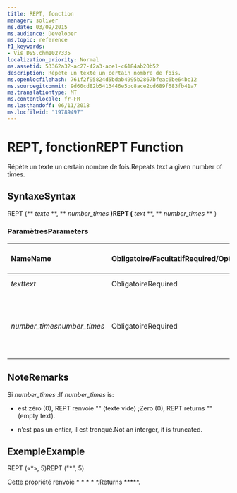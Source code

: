 ```yaml
---
title: REPT, fonction
manager: soliver
ms.date: 03/09/2015
ms.audience: Developer
ms.topic: reference
f1_keywords:
- Vis_DSS.chm1027335
localization_priority: Normal
ms.assetid: 53362a32-ac27-42a3-ace1-c6184ab20b52
description: Répète un texte un certain nombre de fois.
ms.openlocfilehash: 761f2f95824d5bdab4995b2867bfeac6be64bc12
ms.sourcegitcommit: 9d60cd82b5413446e5bc8ace2cd689f683fb41a7
ms.translationtype: MT
ms.contentlocale: fr-FR
ms.lasthandoff: 06/11/2018
ms.locfileid: "19789497"
---
```

# <a name="rept-function"></a><span data-ttu-id="0b86e-103">REPT, fonction</span><span class="sxs-lookup"><span data-stu-id="0b86e-103">REPT Function</span></span>

<span data-ttu-id="0b86e-104">Répète un texte un certain nombre de fois.</span><span class="sxs-lookup"><span data-stu-id="0b86e-104">Repeats text a given number of times.</span></span> 
  
## <a name="syntax"></a><span data-ttu-id="0b86e-105">Syntaxe</span><span class="sxs-lookup"><span data-stu-id="0b86e-105">Syntax</span></span>

<span data-ttu-id="0b86e-106">REPT (** *texte* **, ** *number_times* **)</span><span class="sxs-lookup"><span data-stu-id="0b86e-106">REPT (** *text* **, ** *number_times* ** )</span></span> 
  
### <a name="parameters"></a><span data-ttu-id="0b86e-107">Paramètres</span><span class="sxs-lookup"><span data-stu-id="0b86e-107">Parameters</span></span>

|<span data-ttu-id="0b86e-108">**Name**</span><span class="sxs-lookup"><span data-stu-id="0b86e-108">**Name**</span></span>|<span data-ttu-id="0b86e-109">**Obligatoire/Facultatif**</span><span class="sxs-lookup"><span data-stu-id="0b86e-109">**Required/Optional**</span></span>|<span data-ttu-id="0b86e-110">**Type de données**</span><span class="sxs-lookup"><span data-stu-id="0b86e-110">**Data Type**</span></span>|<span data-ttu-id="0b86e-111">**Description**</span><span class="sxs-lookup"><span data-stu-id="0b86e-111">**Description**</span></span>|
|:-----|:-----|:-----|:-----|
| <span data-ttu-id="0b86e-112">_text_</span><span class="sxs-lookup"><span data-stu-id="0b86e-112">_text_</span></span> <br/> |<span data-ttu-id="0b86e-113">Obligatoire</span><span class="sxs-lookup"><span data-stu-id="0b86e-113">Required</span></span>  <br/> |<span data-ttu-id="0b86e-114">**Chaîne**</span><span class="sxs-lookup"><span data-stu-id="0b86e-114">**String**</span></span> <br/> | <span data-ttu-id="0b86e-115">Texte à répéter.</span><span class="sxs-lookup"><span data-stu-id="0b86e-115">The text you want to repeat.</span></span>  <br/> |
| <span data-ttu-id="0b86e-116">_number_times_</span><span class="sxs-lookup"><span data-stu-id="0b86e-116">_number_times_</span></span> <br/> |<span data-ttu-id="0b86e-117">Obligatoire</span><span class="sxs-lookup"><span data-stu-id="0b86e-117">Required</span></span>  <br/> |<span data-ttu-id="0b86e-118">**Number**</span><span class="sxs-lookup"><span data-stu-id="0b86e-118">**Number**</span></span> <br/> |<span data-ttu-id="0b86e-119">Valeur positive spécifiant le nombre de fois que le texte doit être répété.</span><span class="sxs-lookup"><span data-stu-id="0b86e-119">A positive number specifying the number of times to repeat text.</span></span>  <br/> |
   
## <a name="remarks"></a><span data-ttu-id="0b86e-120">Note</span><span class="sxs-lookup"><span data-stu-id="0b86e-120">Remarks</span></span>

<span data-ttu-id="0b86e-121">Si *number_times :*</span><span class="sxs-lookup"><span data-stu-id="0b86e-121">If  *number_times*  is:</span></span> 
  
- <span data-ttu-id="0b86e-122">est zéro (0), REPT renvoie "" (texte vide) ;</span><span class="sxs-lookup"><span data-stu-id="0b86e-122">Zero (0), REPT returns "" (empty text).</span></span>
    
- <span data-ttu-id="0b86e-123">n’est pas un entier, il est tronqué.</span><span class="sxs-lookup"><span data-stu-id="0b86e-123">Not an interger, it is truncated.</span></span>
    
## <a name="example"></a><span data-ttu-id="0b86e-124">Exemple</span><span class="sxs-lookup"><span data-stu-id="0b86e-124">Example</span></span>

<span data-ttu-id="0b86e-125">REPT («\*», 5)</span><span class="sxs-lookup"><span data-stu-id="0b86e-125">REPT ("\*", 5)</span></span> 
  
<span data-ttu-id="0b86e-126">Cette propriété renvoie \* \* \* \* \*.</span><span class="sxs-lookup"><span data-stu-id="0b86e-126">Returns \*\*\*\*\*.</span></span> 
  

